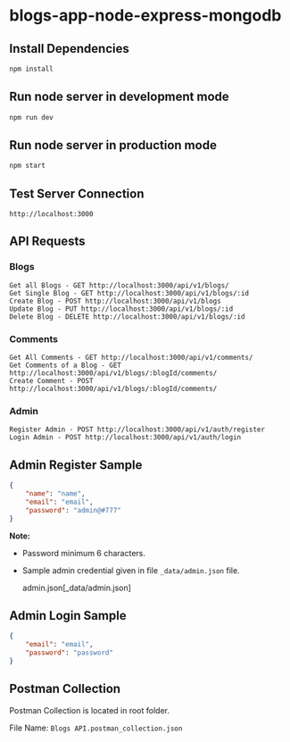 # blogs-app-node-express-mongodb

## Install Dependencies

```sh
npm install
```

## Run node server in development mode

```sh
npm run dev
```

## Run node server in production mode

```sh
npm start
```

## Test Server Connection

```API
http://localhost:3000
```


## API Requests
### Blogs
```API
Get all Blogs - GET http://localhost:3000/api/v1/blogs/ 
Get Single Blog - GET http://localhost:3000/api/v1/blogs/:id
Create Blog - POST http://localhost:3000/api/v1/blogs
Update Blog - PUT http://localhost:3000/api/v1/blogs/:id
Delete Blog - DELETE http://localhost:3000/api/v1/blogs/:id
```
### Comments

```API
Get All Comments - GET http://localhost:3000/api/v1/comments/
Get Comments of a Blog - GET http://localhost:3000/api/v1/blogs/:blogId/comments/
Create Comment - POST http://localhost:3000/api/v1/blogs/:blogId/comments/
```

### Admin

```API
Register Admin - POST http://localhost:3000/api/v1/auth/register
Login Admin - POST http://localhost:3000/api/v1/auth/login
```

## Admin Register Sample

```json
{
    "name": "name",
    "email": "email",
    "password": "admin@#777"
}
```

**Note:**

- Password minimum 6 characters.
- Sample admin credential given in file `_data/admin.json` file.

    admin.json[_data/admin.json]


## Admin Login Sample

```json
{
    "email": "email",
    "password": "password"
}
```

## Postman Collection

Postman Collection is located in root folder.

File Name: `Blogs API.postman_collection.json`



